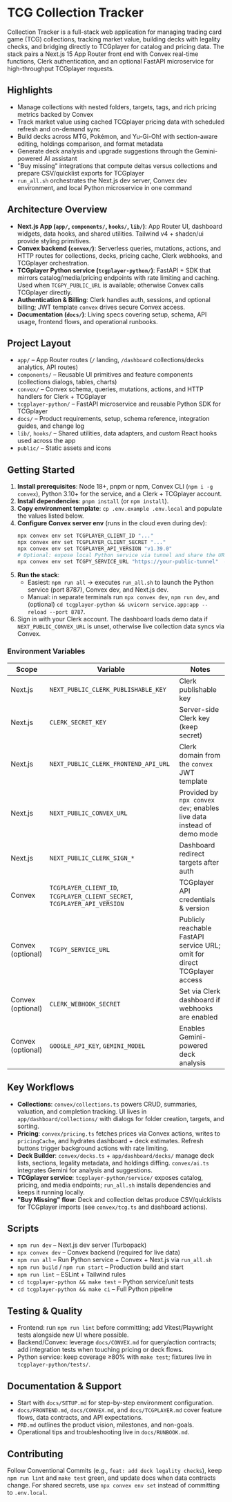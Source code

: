 # TCG Collection Tracker

Collection Tracker is a full-stack web application for managing trading card game (TCG) collections, tracking market value, building decks with legality checks, and bridging directly to TCGplayer for catalog and pricing data. The stack pairs a Next.js 15 App Router front end with Convex real-time functions, Clerk authentication, and an optional FastAPI microservice for high-throughput TCGplayer requests.

## Highlights
- Manage collections with nested folders, targets, tags, and rich pricing metrics backed by Convex
- Track market value using cached TCGplayer pricing data with scheduled refresh and on-demand sync
- Build decks across MTG, Pokémon, and Yu-Gi-Oh! with section-aware editing, holdings comparison, and format metadata
- Generate deck analysis and upgrade suggestions through the Gemini-powered AI assistant
- "Buy missing" integrations that compute deltas versus collections and prepare CSV/quicklist exports for TCGplayer
- `run_all.sh` orchestrates the Next.js dev server, Convex dev environment, and local Python microservice in one command

## Architecture Overview
- **Next.js App (`app/`, `components/`, `hooks/`, `lib/`)**: App Router UI, dashboard widgets, data hooks, and shared utilities. Tailwind v4 + shadcn/ui provide styling primitives.
- **Convex backend (`convex/`)**: Serverless queries, mutations, actions, and HTTP routes for collections, decks, pricing cache, Clerk webhooks, and TCGplayer orchestration.
- **TCGplayer Python service (`tcgplayer-python/`)**: FastAPI + SDK that mirrors catalog/media/pricing endpoints with rate limiting and caching. Used when `TCGPY_PUBLIC_URL` is available; otherwise Convex calls TCGplayer directly.
- **Authentication & Billing**: Clerk handles auth, sessions, and optional billing; JWT template `convex` drives secure Convex access.
- **Documentation (`docs/`)**: Living specs covering setup, schema, API usage, frontend flows, and operational runbooks.

## Project Layout
- `app/` – App Router routes (`/` landing, `/dashboard` collections/decks analytics, API routes)
- `components/` – Reusable UI primitives and feature components (collections dialogs, tables, charts)
- `convex/` – Convex schema, queries, mutations, actions, and HTTP handlers for Clerk + TCGplayer
- `tcgplayer-python/` – FastAPI microservice and reusable Python SDK for TCGplayer
- `docs/` – Product requirements, setup, schema reference, integration guides, and change log
- `lib/`, `hooks/` – Shared utilities, data adapters, and custom React hooks used across the app
- `public/` – Static assets and icons

## Getting Started
1. **Install prerequisites**: Node 18+, pnpm or npm, Convex CLI (`npm i -g convex`), Python 3.10+ for the service, and a Clerk + TCGplayer account.
2. **Install dependencies**: `pnpm install` (or `npm install`).
3. **Copy environment template**: `cp .env.example .env.local` and populate the values listed below.
4. **Configure Convex server env** (runs in the cloud even during dev):
   ```bash
   npx convex env set TCGPLAYER_CLIENT_ID "..."
   npx convex env set TCGPLAYER_CLIENT_SECRET "..."
   npx convex env set TCGPLAYER_API_VERSION "v1.39.0"
   # Optional: expose local Python service via tunnel and share the URL
   npx convex env set TCGPY_SERVICE_URL "https://your-public-tunnel"  # or let run_all.sh manage it
   ```
5. **Run the stack**:
   - Easiest: `npm run all` → executes `run_all.sh` to launch the Python service (port 8787), Convex dev, and Next.js dev.
   - Manual: in separate terminals run `npx convex dev`, `npm run dev`, and (optional) `cd tcgplayer-python && uvicorn service.app:app --reload --port 8787`.
6. Sign in with your Clerk account. The dashboard loads demo data if `NEXT_PUBLIC_CONVEX_URL` is unset, otherwise live collection data syncs via Convex.

### Environment Variables
| Scope | Variable | Notes |
| --- | --- | --- |
| Next.js | `NEXT_PUBLIC_CLERK_PUBLISHABLE_KEY` | Clerk publishable key |
| Next.js | `CLERK_SECRET_KEY` | Server-side Clerk key (keep secret) |
| Next.js | `NEXT_PUBLIC_CLERK_FRONTEND_API_URL` | Clerk domain from the `convex` JWT template |
| Next.js | `NEXT_PUBLIC_CONVEX_URL` | Provided by `npx convex dev`; enables live data instead of demo mode |
| Next.js | `NEXT_PUBLIC_CLERK_SIGN_*` | Dashboard redirect targets after auth |
| Convex | `TCGPLAYER_CLIENT_ID`, `TCGPLAYER_CLIENT_SECRET`, `TCGPLAYER_API_VERSION` | TCGplayer API credentials & version |
| Convex (optional) | `TCGPY_SERVICE_URL` | Publicly reachable FastAPI service URL; omit for direct TCGplayer access |
| Convex (optional) | `CLERK_WEBHOOK_SECRET` | Set via Clerk dashboard if webhooks are enabled |
| Convex (optional) | `GOOGLE_API_KEY`, `GEMINI_MODEL` | Enables Gemini-powered deck analysis |

## Key Workflows
- **Collections**: `convex/collections.ts` powers CRUD, summaries, valuation, and completion tracking. UI lives in `app/dashboard/collections/` with dialogs for folder creation, targets, and sorting.
- **Pricing**: `convex/pricing.ts` fetches prices via Convex actions, writes to `pricingCache`, and hydrates dashboard + deck estimates. Refresh buttons trigger background actions with rate limiting.
- **Deck Builder**: `convex/decks.ts` + `app/dashboard/decks/` manage deck lists, sections, legality metadata, and holdings diffing. `convex/ai.ts` integrates Gemini for analysis and suggestions.
- **TCGplayer service**: `tcgplayer-python/service/` exposes catalog, pricing, and media endpoints; `run_all.sh` installs dependencies and keeps it running locally.
- **"Buy Missing" flow**: Deck and collection deltas produce CSV/quicklists for TCGplayer imports (see `convex/tcg.ts` and dashboard actions).

## Scripts
- `npm run dev` – Next.js dev server (Turbopack)
- `npx convex dev` – Convex backend (required for live data)
- `npm run all` – Run Python service + Convex + Next.js via `run_all.sh`
- `npm run build` / `npm run start` – Production build and start
- `npm run lint` – ESLint + Tailwind rules
- `cd tcgplayer-python && make test` – Python service/unit tests
- `cd tcgplayer-python && make ci` – Full Python pipeline

## Testing & Quality
- Frontend: run `npm run lint` before committing; add Vitest/Playwright tests alongside new UI where possible.
- Backend/Convex: leverage `docs/CONVEX.md` for query/action contracts; add integration tests when touching pricing or deck flows.
- Python service: keep coverage ≥80% with `make test`; fixtures live in `tcgplayer-python/tests/`.

## Documentation & Support
- Start with `docs/SETUP.md` for step-by-step environment configuration.
- `docs/FRONTEND.md`, `docs/CONVEX.md`, and `docs/TCGPLAYER.md` cover feature flows, data contracts, and API expectations.
- `PRD.md` outlines the product vision, milestones, and non-goals.
- Operational tips and troubleshooting live in `docs/RUNBOOK.md`.

## Contributing
Follow Conventional Commits (e.g., `feat: add deck legality checks`), keep `npm run lint` and `make test` green, and update docs when data contracts change. For shared secrets, use `npx convex env set` instead of committing to `.env.local`.

